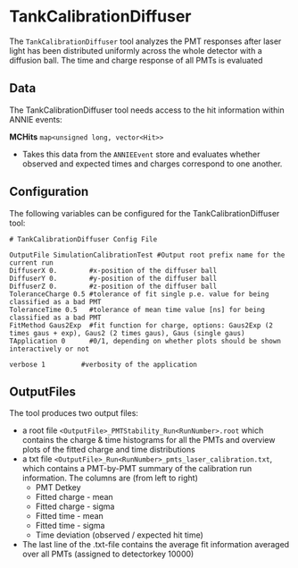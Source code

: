 # TankCalibrationDiffuser

The `TankCalibrationDiffuser` tool analyzes the PMT responses after laser light has been distributed uniformly across the whole detector with a diffusion ball. The time and charge response of all PMTs is evaluated 

## Data

The TankCalibrationDiffuser tool needs access to the hit information within ANNIE events:

**MCHits** `map<unsigned long, vector<Hit>>`
* Takes this data from the `ANNIEEvent` store and evaluates whether observed and expected times and charges correspond to one another.

## Configuration

The following variables can be configured for the TankCalibrationDiffuser tool:

```
# TankCalibrationDiffuser Config File

OutputFile SimulationCalibrationTest #Output root prefix name for the current run
DiffuserX 0.      	#x-position of the diffuser ball
DiffuserY 0.      	#y-position of the diffuser ball
DiffuserZ 0.      	#z-position of the diffuser ball
ToleranceCharge 0.5	#tolerance of fit single p.e. value for being classified as a bad PMT
ToleranceTime 0.5	#tolerance of mean time value [ns] for being classified as a bad PMT
FitMethod Gaus2Exp	#fit function for charge, options: Gaus2Exp (2 times gaus + exp), Gaus2 (2 times gaus), Gaus (single gaus)
TApplication 0		#0/1, depending on whether plots should be shown interactively or not

verbose 1         #verbosity of the application

```

## OutputFiles

The tool produces two output files:
* a root file `<OutputFile>_PMTStability_Run<RunNumber>.root` which contains the charge & time histograms for all the PMTs and overview plots of the fitted charge and time distributions
* a txt file `<OutputFile>_Run<RunNumber>_pmts_laser_calibration.txt`, which contains a PMT-by-PMT summary of the calibration run information. The columns are (from left to right)
  * PMT Detkey
  * Fitted charge - mean
  * Fitted charge - sigma
  * Fitted time - mean
  * Fitted time - sigma
  * Time deviation (observed / expected hit time)
* The last line of the .txt-file contains the average fit information averaged over all PMTs (assigned to detectorkey 10000)

